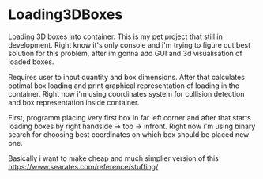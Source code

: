 # Loading3DBoxes
Loading 3D boxes into container.
This is my pet project that still in development. Right know it's only console and i'm trying to figure out best solution for this problem, after im gonna add GUI and 3d visualisation of loaded boxes.

Requires user to input quantity and box dimensions. After that calculates optimal box loading and print graphical representation of loading in the container.
Right now i'm using coordinates system for collision detection and box representation inside container.

First, programm placing very first box in far left corner and after that starts loading boxes by right handside -> top -> infront.
Right now i'm using binary search for choosing best coordinates on which box should be placed new one.

Basically i want to make cheap and much simplier version of this https://www.searates.com/reference/stuffing/
